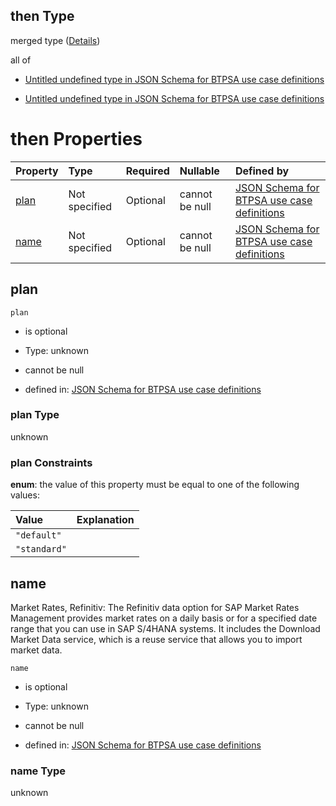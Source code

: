 ## then Type

merged type ([Details](btpsa-usecase-properties-services-items-allof-1-then-allof-61-then.md))

all of

*   [Untitled undefined type in JSON Schema for BTPSA use case definitions](btpsa-usecase-properties-services-items-allof-1-then-allof-61-then-allof-0.md "check type definition")

*   [Untitled undefined type in JSON Schema for BTPSA use case definitions](btpsa-usecase-properties-services-items-allof-1-then-allof-61-then-allof-1.md "check type definition")

# then Properties

| Property      | Type          | Required | Nullable       | Defined by                                                                                                                                                                                                            |
| :------------ | :------------ | :------- | :------------- | :-------------------------------------------------------------------------------------------------------------------------------------------------------------------------------------------------------------------- |
| [plan](#plan) | Not specified | Optional | cannot be null | [JSON Schema for BTPSA use case definitions](btpsa-usecase-properties-services-items-allof-1-then-allof-61-then-properties-plan.md "undefined#/properties/services/items/allOf/1/then/allOf/61/then/properties/plan") |
| [name](#name) | Not specified | Optional | cannot be null | [JSON Schema for BTPSA use case definitions](btpsa-usecase-properties-services-items-allof-1-then-allof-61-then-properties-name.md "undefined#/properties/services/items/allOf/1/then/allOf/61/then/properties/name") |

## plan



`plan`

*   is optional

*   Type: unknown

*   cannot be null

*   defined in: [JSON Schema for BTPSA use case definitions](btpsa-usecase-properties-services-items-allof-1-then-allof-61-then-properties-plan.md "undefined#/properties/services/items/allOf/1/then/allOf/61/then/properties/plan")

### plan Type

unknown

### plan Constraints

**enum**: the value of this property must be equal to one of the following values:

| Value        | Explanation |
| :----------- | :---------- |
| `"default"`  |             |
| `"standard"` |             |

## name

Market Rates, Refinitiv: The Refinitiv data option for SAP Market Rates Management provides market rates on a daily basis or for a specified date range that you can use in SAP S/4HANA systems. It includes the Download Market Data service, which is a reuse service that allows you to import market data.

`name`

*   is optional

*   Type: unknown

*   cannot be null

*   defined in: [JSON Schema for BTPSA use case definitions](btpsa-usecase-properties-services-items-allof-1-then-allof-61-then-properties-name.md "undefined#/properties/services/items/allOf/1/then/allOf/61/then/properties/name")

### name Type

unknown
